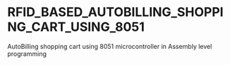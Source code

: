 # RFID_BASED_AUTOBILLING_SHOPPING_CART_USING_8051
AutoBilling shopping cart using 8051 microcontroller in Assembly level programming
